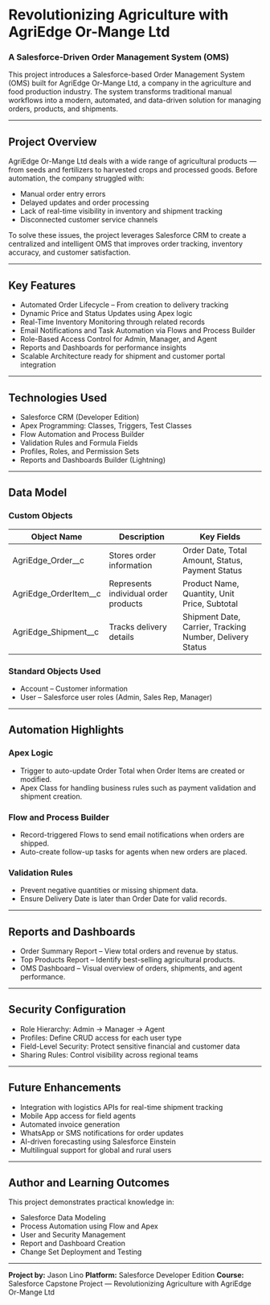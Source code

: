 # Revolutionizing Agriculture with AgriEdge Or-Mange Ltd

### A Salesforce-Driven Order Management System (OMS)

This project introduces a Salesforce-based Order Management System (OMS) built for AgriEdge Or-Mange Ltd, a company in the agriculture and food production industry. The system transforms traditional manual workflows into a modern, automated, and data-driven solution for managing orders, products, and shipments.

---

## Project Overview

AgriEdge Or-Mange Ltd deals with a wide range of agricultural products — from seeds and fertilizers to harvested crops and processed goods. Before automation, the company struggled with:

- Manual order entry errors
- Delayed updates and order processing
- Lack of real-time visibility in inventory and shipment tracking
- Disconnected customer service channels

To solve these issues, the project leverages Salesforce CRM to create a centralized and intelligent OMS that improves order tracking, inventory accuracy, and customer satisfaction.

---

## Key Features

- Automated Order Lifecycle – From creation to delivery tracking
- Dynamic Price and Status Updates using Apex logic
- Real-Time Inventory Monitoring through related records
- Email Notifications and Task Automation via Flows and Process Builder
- Role-Based Access Control for Admin, Manager, and Agent
- Reports and Dashboards for performance insights
- Scalable Architecture ready for shipment and customer portal integration

---

## Technologies Used

- Salesforce CRM (Developer Edition)
- Apex Programming: Classes, Triggers, Test Classes
- Flow Automation and Process Builder
- Validation Rules and Formula Fields
- Profiles, Roles, and Permission Sets
- Reports and Dashboards Builder (Lightning)

---

## Data Model

### Custom Objects

| Object Name             | Description                          | Key Fields                                               |
| ----------------------- | ------------------------------------ | -------------------------------------------------------- |
| AgriEdge_Order\_\_c     | Stores order information             | Order Date, Total Amount, Status, Payment Status         |
| AgriEdge_OrderItem\_\_c | Represents individual order products | Product Name, Quantity, Unit Price, Subtotal             |
| AgriEdge_Shipment\_\_c  | Tracks delivery details              | Shipment Date, Carrier, Tracking Number, Delivery Status |

### Standard Objects Used

- Account – Customer information
- User – Salesforce user roles (Admin, Sales Rep, Manager)

---

## Automation Highlights

### Apex Logic

- Trigger to auto-update Order Total when Order Items are created or modified.
- Apex Class for handling business rules such as payment validation and shipment creation.

### Flow and Process Builder

- Record-triggered Flows to send email notifications when orders are shipped.
- Auto-create follow-up tasks for agents when new orders are placed.

### Validation Rules

- Prevent negative quantities or missing shipment data.
- Ensure Delivery Date is later than Order Date for valid records.

---

## Reports and Dashboards

- Order Summary Report – View total orders and revenue by status.
- Top Products Report – Identify best-selling agricultural products.
- OMS Dashboard – Visual overview of orders, shipments, and agent performance.

---

## Security Configuration

- Role Hierarchy: Admin → Manager → Agent
- Profiles: Define CRUD access for each user type
- Field-Level Security: Protect sensitive financial and customer data
- Sharing Rules: Control visibility across regional teams

---

## Future Enhancements

- Integration with logistics APIs for real-time shipment tracking
- Mobile App access for field agents
- Automated invoice generation
- WhatsApp or SMS notifications for order updates
- AI-driven forecasting using Salesforce Einstein
- Multilingual support for global and rural users

---

## Author and Learning Outcomes

This project demonstrates practical knowledge in:

- Salesforce Data Modeling
- Process Automation using Flow and Apex
- User and Security Management
- Report and Dashboard Creation
- Change Set Deployment and Testing

---

**Project by:** Jason Lino
**Platform:** Salesforce Developer Edition
**Course:** Salesforce Capstone Project — Revolutionizing Agriculture with AgriEdge Or-Mange Ltd
